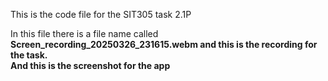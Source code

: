 This is the code file for the SIT305 task 2.1P

In this file there is a file name called <b> Screen_recording_20250326_231615.webm <b> and this is the recording for the task. <br>
And this is the screenshot for the app 
